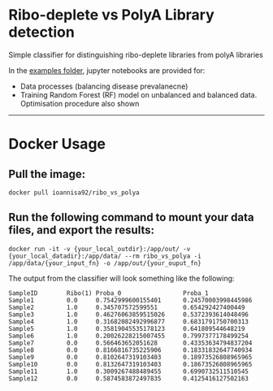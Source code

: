# Ribo-deplete vs PolyA Library detection

Simple classifier for distinguishing ribo-deplete libraries from polyA libraries

In the [examples folder](https://github.com/ioannisa92/RiboVsPolyA/tree/master/examples), jupyter notebooks are provided for:
  * Data processes (balancing disease prevalanecne)
  * Training Random Forest (RF) model on unbalanced and balanced data. Optimisation procedure also shown

---

# Docker Usage

## Pull the image:

```
docker pull ioannisa92/ribo_vs_polya
```

## Run the following command to mount your data files, and export the results:

```
docker run -it -v {your_local_outdir}:/app/out/ -v {your_local_datadir}:/app/data/ --rm ribo_vs_polya -i /app/data/{your_input_fn} -o /app/out/{your_ouput_fn}
```
The output from the classifier will look something like the following:
```
SampleID        Ribo(1) Proba_0                 Proba_1
Sample1         0.0     0.7542999600155401      0.24570003998445986
Sample2         1.0     0.345707572599551       0.654292427400449
Sample3         1.0     0.46276063859515026     0.5372393614048496
Sample4         1.0     0.31682082492996877     0.6831791750700313
Sample5         1.0     0.35819045535178123     0.641809544648219
Sample6         1.0     0.20026228215007455     0.7997377178499254
Sample7         0.0     0.566463652051628       0.43353634794837204
Sample8         0.0     0.8166816735225906      0.18331832647740934
Sample9         0.0     0.8102647319103403      0.18973526808965965
Sample10        0.0     0.8132647319103403      0.18673526808965965
Sample11        1.0     0.3009267488489455      0.6990732511510545
Sample12        0.0     0.5874583872497835      0.4125416127502163
```
